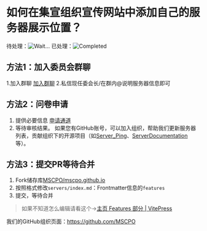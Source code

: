 # 如何在集宣组织宣传网站中添加自己的服务器展示位置？

待处理：![Wait...](https://img.shields.io/github/issues/MSCPO/mscpo.github.io.svg)    已处理：![Completed](https://img.shields.io/github/issues-closed/MSCPO/mscpo.github.io.svg)

## 方法1：加入委员会群聊

1.加入群聊
  [加入群聊](https://qm.qq.com/cgi-bin/qm/qr?k=gWjlcHAM-9cSgtQC1B-gkMpzdW250uDv&jump_from=webapi&authKey=1ce3eEvCnXY71xkoPTH7/zOBqkuaJD6H/XlY/Mz5kDxycvwnpDdQRtM03+WPsLMh)
2.私信现任委会长/在群内@说明服务器信息即可

## 方法2：问卷申请

1. 提供必要信息
  [申请通道](https://github.com/MSCPO/mscpo.github.io/issues/new/choose)
2. 等待审核结果。
  如果您有GitHub账号，可以加入组织，帮助我们更新服务器列表，贡献组织下的开源项目（如[Server_Ping](https://github.com/MSCPO/Server_Ping)、[ServerDocumentation](https://github.com/MSCPO/ServerDocumentation)等）。

## 方法3：提交PR等待合并

1. Fork储存库[MSCPO/mscpo.github.io](https://github.com/MSCPO/mscpo.github.io/fork)
2. 按照格式修改`servers/index.md`：Frontmatter信息的`features`
3. 提交，等待合并

>如果不知道怎么编辑请看这个->[主页 Features 部分 | VitePress](https://vitepress.dev/zh/reference/default-theme-home-page#features-section)

我们的GitHub组织页面：https://github.com/MSCPO
